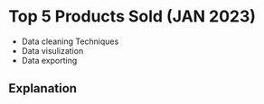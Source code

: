 # Top 5 Products Sold (JAN 2023)
* Data cleaning Techniques
* Data visulization
* Data exporting

## Explanation 
